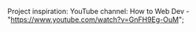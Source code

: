 Project inspiration: YouTube channel: How to Web Dev - "https://www.youtube.com/watch?v=GnFH9Eg-OuM";
